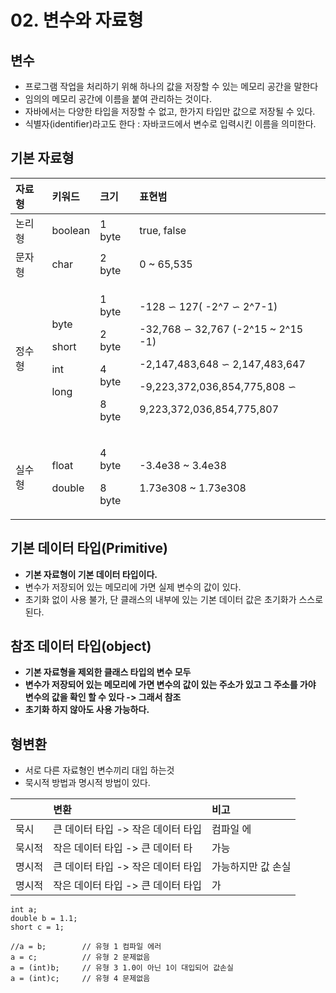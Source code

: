 # 02. 변수와 자료형

## 변수 

* 프로그램 작업을 처리하기 위해 하나의 값을 저장할 수 있는 메모리 공간을 말한다
* 임의의 메모리 공간에 이름을 붙여 관리하는 것이다. 
* 자바에서는 다양한 타입을 저장할 수 없고, 한가지 타입만 값으로 저장될 수 있다.
* 식별자\(identifier\)라고도 한다 : 자바코드에서 변수로 입력시킨 이름을 의미한다.

## 기본 자료형

<table>
  <thead>
    <tr>
      <th style="text-align:left">&#xC790;&#xB8CC;&#xD615;</th>
      <th style="text-align:left">&#xD0A4;&#xC6CC;&#xB4DC;</th>
      <th style="text-align:left">&#xD06C;&#xAE30;</th>
      <th style="text-align:left">&#xD45C;&#xD604;&#xBC94;</th>
    </tr>
  </thead>
  <tbody>
    <tr>
      <td style="text-align:left">&#xB17C;&#xB9AC;&#xD615;</td>
      <td style="text-align:left">boolean</td>
      <td style="text-align:left">1 byte</td>
      <td style="text-align:left">true, false</td>
    </tr>
    <tr>
      <td style="text-align:left">&#xBB38;&#xC790;&#xD615;</td>
      <td style="text-align:left">char</td>
      <td style="text-align:left">2 byte</td>
      <td style="text-align:left">0 ~ 65,535</td>
    </tr>
    <tr>
      <td style="text-align:left">&#xC815;&#xC218;&#xD615;</td>
      <td style="text-align:left">
        <p>byte</p>
        <p>short</p>
        <p>int</p>
        <p>long</p>
        <p></p>
      </td>
      <td style="text-align:left">
        <p>1 byte</p>
        <p>2 byte</p>
        <p>4 byte</p>
        <p>8 byte</p>
        <p></p>
      </td>
      <td style="text-align:left">
        <p>-128 &#x223D; 127( -2^7 &#x223D; 2^7-1)</p>
        <p>-32,768 &#x223D; 32,767 (-2^15 ~ 2^15 -1)</p>
        <p>-2,147,483,648 &#x223D; 2,147,483,647</p>
        <p>-9,223,372,036,854,775,808 &#x223D;</p>
        <p>9,223,372,036,854,775,807</p>
      </td>
    </tr>
    <tr>
      <td style="text-align:left">&#xC2E4;&#xC218;&#xD615;</td>
      <td style="text-align:left">
        <p>float</p>
        <p>double</p>
      </td>
      <td style="text-align:left">
        <p>4 byte</p>
        <p>8 byte</p>
      </td>
      <td style="text-align:left">
        <p>-3.4e38 ~ 3.4e38</p>
        <p>1.73e308 ~ 1.73e308</p>
      </td>
    </tr>
  </tbody>
</table>

## 기본 데이터 타입\(Primitive\)

* **기본 자료형이 기본 데이터 타입이다.**
* 변수가 저장되어 있는 메모리에 가면 실제 변수의 값이 있다.
* 초기화 없이 사용 불가, 단 클래스의 내부에 있는 기본 데이터 값은 초기화가 스스로 된다.

## 참조 데이터 타입\(object\)

* **기본 자료형을 제외한 클래스 타입의 변수 모두**
* **변수가 저장되어 있는 메모리에 가면 변수의 값이 있는 주소가 있고 그 주소를 가야 변수의 값을 확인 할 수 있다 -&gt; 그래서 참조**
* **초기화 하지 않아도 사용 가능하다.**

## 형변환

* 서로 다른 자료형인 변수끼리 대입 하는것
* 묵시적 방법과 명시적 방법이 있다.

|  | 변환  | 비고 |
| :--- | :--- | :--- |
| 묵시 | 큰 데이터 타입 -&gt; 작은 데이터 타입 | 컴파일 에 |
| 묵시적 | 작은 데이터 타입 -&gt; 큰 데이터 타 | 가능 |
| 명시적 | 큰 데이터 타입 -&gt; 작은 데이터 타입 | 가능하지만 값 손실 |
| 명시적 | 작은 데이터 타입 -&gt; 큰 데이터 타입 | 가 |

```text
int a;
double b = 1.1;
short c = 1;

//a = b;        // 유형 1 컴파일 에러
a = c;          // 유형 2 문제없음
a = (int)b;     // 유형 3 1.0이 아닌 1이 대입되어 값손실   
a = (int)c;     // 유형 4 문제없음
```

